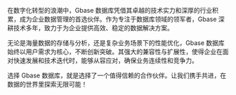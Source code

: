 在数字化转型的浪潮中，Gbase 数据库凭借其卓越的技术实力和深厚的行业积累，成为企业数据管理的首选伙伴。作为专注于数据库领域的领军者，Gbase 深耕技术多年，致力于为企业提供高效、稳定的数据解决方案。

无论是海量数据的存储与分析，还是复杂业务场景下的性能优化，Gbase 数据库始终以用户需求为核心，不断创新突破。其强大的兼容性与扩展性，使得企业在面对快速发展和技术迭代时，能够从容应对，确保业务连续性和竞争力。

选择 Gbase 数据库，就是选择了一个值得信赖的合作伙伴。让我们携手共进，在数据的世界里探索无限可能！